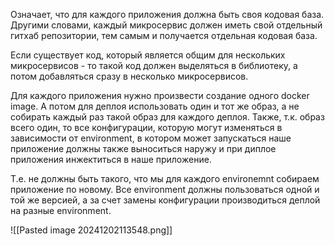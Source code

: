 Означает, что для каждого приложения должна быть своя кодовая база. Другими словами, каждый микросервис должен иметь свой отдельный гитхаб репозитории, тем самым и получается отдельная кодовая база. 

Если существует код, который является общим для нескольких микросервисов - то такой код должен выделяться в библиотеку, а потом добавляться сразу в несколько микросервисов. 

Для каждого приложения нужно произвести создание одного docker image. А потом для деплоя использовать один и тот же образ, а не собирать каждый раз такой образ для каждого деплоя. Также, т.к. образ всего один, то все конфигурации, которую могут изменяться в зависимости от environment, в котором может запускаться наше приложение должны также выноситься наружу и при диплое приложения инжектиться в наше приложение.

Т.е. не должны быть такого, что мы для каждого environemnt собираем приложение по новому. Все environment должны пользоваться одной и той же версией, а за счет замены конфигурации производиться деплой на разные environment.

![[Pasted image 20241202113548.png]]